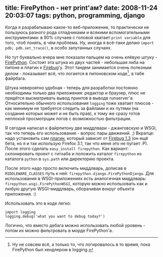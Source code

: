 title: FirePython - нет print'ам?
date: 2008-11-24 20:03:07
tags: python, programming, django
----


Когда я разрабатываю какое-то веб-приложение, то практически не пользуюсь разного рода отладчиками и всякими вспомогательными инструментами: в 90% случаев с головой хватает ``print variable`` для того, чтоб понять, в чём проблема. Ну, иногда я всё-таки делаю ``import pdb; pdb.set_trace()``, в особо запутанных случаях.

Но тут буквально вчера мне показали пальцем на очень клёвую штуку - [FirePython][]. Состоит эта штука из двух частей - небольшая либа на питоне и плагин к [Firebug][]'у. Этот тандем занимается очень полезным делом - показывает всё, что логается в питоновском коде[^1], в табе файрбага.<!--more-->

Штука невероятно удобная - теперь для разработки постоянно необходимы только два приложения: редактор и браузер, плюс не придётся высматривать вывод принтов в выводе runserver'а. Относительно обычного использования `logging` тоже хватает плюсов - как минимум не требуется следить за файлами и их путями (на создание которых может и не быть прав), к тому же сразу готов неплохой просмотрщик логов с возможностью фильтрации.

Я сегодня написал к файрпитону две миддлвари - джанговскую и WSGI, так что теперь его использование - вопрос пары движений. ;) Вкратце: надо установить сам [плагин][1], который зависит от [Firebug 1.3][2] (он ещё бета, но я и так использую Firefox 3.1, так что меня это не пугает :P). После этого сделать `easy_install firepython`. Как вариант: склонировать проект с гитхаба и положить каталог `firepython` из каталога `python` в `sys.path` или директорию проекта.

После этого надо просто включить миддлварь, дописав в `MIDDLEWARE_CLASSES` путь к ней: `firepython.django.FirePythonDjango`. Для использования в WSGI-приложениях есть аналогичная миддлварь: `firepython.wsgi.FirePythonWSGI`, которую можно использовать как и любую другую WSGI-миддлварь, оборачивая вокруг объекта приложения. :)

Использовать это в коде легко:

    import logging
    logging.debug('what you want to debug today?')

Логично, что вместо дебага можно использовать любой уровень - потом их можно фильтровать в морде FirePython'а.

[^1]: Ну не совсем всё, а только то, что логировалось в то время, пока FirePython был хендлером в logging.

[1]: https://addons.mozilla.org/en-US/firefox/addon/9602
[2]: https://addons.mozilla.org/en-US/firefox/addon/1843
[firebug]: http://getfirebug.com/
[firepython]: http://github.com/woid/firepython/tree/master
